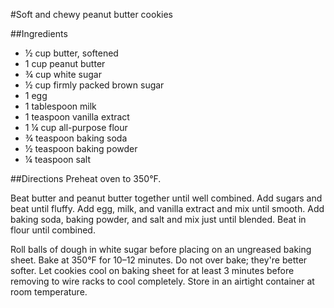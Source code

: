 #Soft and chewy peanut butter cookies

##Ingredients
- &frac12; cup butter, softened
- 1 cup peanut butter
- &frac34; cup white sugar
- &frac12; cup firmly packed brown sugar
- 1 egg
- 1 tablespoon milk
- 1 teaspoon vanilla extract
- 1 &frac14; cup all-purpose flour
- &frac34; teaspoon baking soda
- &frac12; teaspoon baking powder
- &frac14; teaspoon salt

##Directions
Preheat oven to 350&deg;F.

Beat butter and peanut butter together until well combined. Add sugars and beat until fluffy. Add
egg, milk, and vanilla extract and mix until smooth. Add baking soda, baking powder, and
salt and mix just until blended. Beat in flour until combined.

Roll balls of dough in white sugar before placing on an ungreased baking sheet. Bake at 350&deg;F for 10&ndash;12&nbsp;minutes. Do not over bake; they're better softer. Let cookies cool on baking sheet for at least 3&nbsp;minutes before removing to wire racks to cool completely. Store in an airtight container at room temperature.

